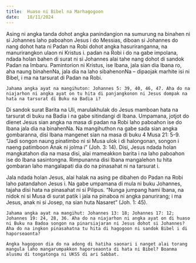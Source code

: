```yaml
---
title:  Huaso ni Bibel na Marhagogoon
date:   18/11/2024
---
```


Asing ni angka tanda dohot angka panindangion na sumurung na binahen ni si Johannes laho paboahon Jesus i do Messias, diboan si Johannes do nang dohot hata ni Padan na Robi dohot angka hasuriranganna, na manurirangkon ulaon ni Kristus i. padan na Robi i do na gabe impolana, ndada holan bahen di surat ni si Johannes alai tahe nang dohot di sandok Padan na Imbaru. Pamintorion ni Kristus, ise Ibana, jala sian dia Ibana ro, aha naung binahenNa, jala dia na laho sibahenonNa – dipaojak marhite isi ni Bibel, i ma na tarsurat di Padan na Robi.

`Jahama angka ayat na mangihuton: Johannes 5: 39, 40, 46, 47. Aha do na niajarhon ni angka ayat on tu hita di panjangkonon ni Jesus dompak na hata na tarsurat di Buku na Badia i?`

Di sandok surat Barita na Uli, marulakhulak do Jesus mamboan hata na tarsurat di buku na Badia i na gabe sitindangi di Ibana. Umpamana, jotjot do dienet Jesus sian angka na masa di padan na Robi laho paboahon ise do Ibana jala dia na binahenNa. Na mangihuthon na gabe sada sian angka gombaranna, disi Ibana mangenet sian na masa di buku 4 Musa 21: 5-9. “Jadi songon naung pinatimbo ni si Musa ulok i di halongonan, songon i naeng patimboon Anak ni jolma i” (Joh. 3: 14). Disi, Jesus ndada holan mangkatahon dia na masa disi, alai mameakkon barita i na laho paboahon ise do Ibana sasintongna. Rimpunanna disi Ibana mangalehon tu hita gombaran laho mangalapati dia do na pinasahat ni na tarsurat i.

Jala ndada holan Jesus, alai halak na asing pe dibahen do Padan na Robi laho patandahon Jesus i. Na gabe umpamana di mula ni buku Johannes, tajaha disi hata na pinasahat ni si Pilipus. “Nunga jumpang hami Ibana, na nidok ni si Musa di surat patik i jala na pinaboa ni angka panurirang; i ma Jesus, anak ni si Josep, na sian huta Nasaret” (Joh. 1: 45).

`Jahama angka ayat na mangihut: Johannes 13: 18; Johannes 17: 12; Johannes 19: 24, 28, 36. Aha do na niajarhon ni angka ayat on di huaso ni Buku na Badoa songon na pinarsiajaran ni Jesus dohot si Johannes? Aha do na ingkon pinasahatna tu hita di hagogoon ni sandok Bibel i di haporseaonta?`

`Angka hagogoon dia do na adong di hatiha saonari i nanget alai torang mangula laho mangarumpakkon haporseaonta di hata ni Bibel? Boanma alusmu di tongatonga ni UKSS di ari Sabbat.`